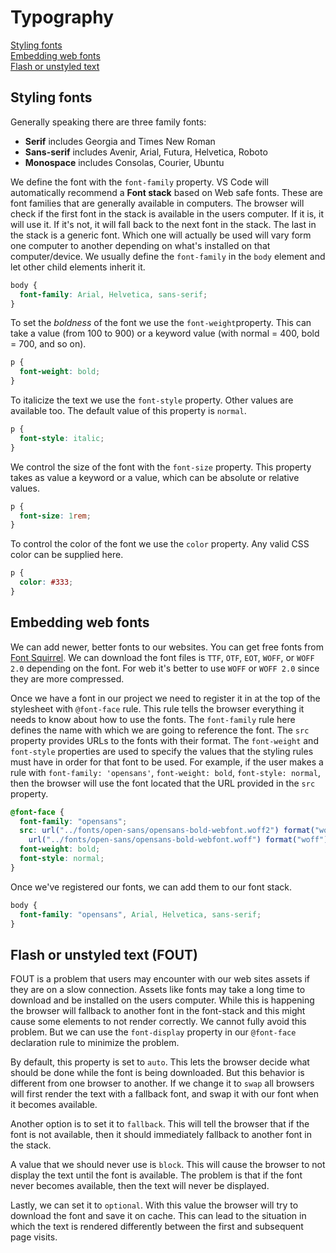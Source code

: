 # Typography

[Styling fonts](#styling-fonts)  
[Embedding web fonts](#embedding-web-fonts)  
[Flash or unstyled text](#flash-or-unstyled-text)  

## Styling fonts

Generally speaking there are three family fonts:

- **Serif** includes Georgia and Times New Roman
- **Sans-serif** includes Avenir, Arial, Futura, Helvetica, Roboto
- **Monospace** includes Consolas, Courier, Ubuntu

We define the font with the `font-family` property. VS Code will automatically recommend a **Font stack** based on Web safe fonts. These are font families that are generally available in computers. The browser will check if the first font in the stack is available in the users computer. If it is, it will use it. If it's not, it will fall back to the next font in the stack. The last in the stack is a generic font. Which one will actually be used will vary form one computer to another depending on what's installed on that computer/device. We usually define the `font-family` in the `body` element and let other child elements inherit it.

```css
body {
  font-family: Arial, Helvetica, sans-serif;
}
```

To set the *boldness* of the font we use the `font-weight`property. This can take a value (from 100 to 900) or a keyword value (with normal = 400, bold = 700, and so on).

```css
p {
  font-weight: bold;
}
```

To italicize the text we use the `font-style` property. Other values are available too. The default value of this property is `normal`.

```css
p {
  font-style: italic;
}
```

We control the size of the font with the `font-size` property. This property takes as value a keyword or a value, which can be absolute or relative values.

```css
p {
  font-size: 1rem;
}
```

To control the color of the font we use the `color` property. Any valid CSS color can be supplied here.

```css
p {
  color: #333;
}
```

## Embedding web fonts

We can add newer, better fonts to our websites. You can get free fonts from [Font Squirrel](https://www.fontsquirrel.com/). We can download the font files is `TTF`, `OTF`, `EOT`, `WOFF`, or `WOFF 2.0` depending on the font. For web it's better to use `WOFF` or `WOFF 2.0` since they are more compressed.

Once we have a font in our project we need to register it in at the top of the stylesheet with `@font-face` rule. This rule tells the browser everything it needs to know about how to use the fonts. The `font-family` rule here defines the name with which we are going to reference the font. The `src` property provides URLs to the fonts with their format. The `font-weight` and `font-style` properties are used to specify the values that the styling rules must have in order for that font to be used. For example, if the user makes a rule with `font-family: 'opensans'`, `font-weight: bold`, `font-style: normal`, then the browser will use the font located that the URL provided in the `src` property.

```css
@font-face {
  font-family: "opensans";
  src: url("../fonts/open-sans/opensans-bold-webfont.woff2") format("woff2"),
    url("../fonts/open-sans/opensans-bold-webfont.woff") format("woff");
  font-weight: bold;
  font-style: normal;
}
```

Once we've registered our fonts, we can add them to our font stack.

```css
body {
  font-family: "opensans", Arial, Helvetica, sans-serif;
}
```

## Flash or unstyled text (FOUT)

FOUT is a problem that users may encounter with our web sites assets if they are on a slow connection. Assets like fonts may take a long time to download and be installed on the users computer. While this is happening the browser will fallback to another font in the font-stack and this might cause some elements to not render correctly. We cannot fully avoid this problem. But we can use the `font-display` property in our `@font-face` declaration rule to minimize the problem.

By default, this property is set to `auto`. This lets the browser decide what should be done while the font is being downloaded. But this behavior is different from one browser to another. If we change it to `swap` all browsers will first render the text with a fallback font, and swap it with our font when it becomes available.

Another option is to set it to `fallback`. This will tell the browser that if the font is not available, then it should immediately fallback to another font in the stack.

A value that we should never use is `block`. This will cause the browser to not display the text until the font is available. The problem is that if the font never becomes available, then the text will never be displayed.

Lastly, we can set it to `optional`. With this value the browser will try to download the font and save it on cache. This can lead to the situation in which the text is rendered differently between the first and subsequent page visits.
